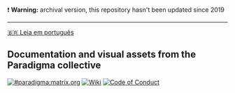 ❗ **Warning:** archival version, this repository hasn't been updated since 2019

---

[🇧🇷 Leia em português](/README)

## Documentation and visual assets from the Paradigma collective

[![#paradigma:matrix.org](https://img.shields.io/badge/chat-%23paradigma:matrix.org-74c59d.svg?longCache=true&style=for-the-badge)](https://riot.im/app/#/room/!mTftlNrhXDxQHwFvET:matrix.org) [![Wiki](https://img.shields.io/badge/wiki-lightgrey.svg?longCache=true&style=for-the-badge)](https://gitlab.com/_paradigma/shellpunks/wiki) [![Code of Conduct](https://img.shields.io/badge/code%20of%20conduct-red.svg?longCache=true&style=for-the-badge)](https://gitlab.com/_paradigma/documentation/wikis/C%C3%B3digo-de-Conduta)

